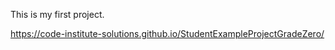 This is my first project.

https://code-institute-solutions.github.io/StudentExampleProjectGradeZero/
